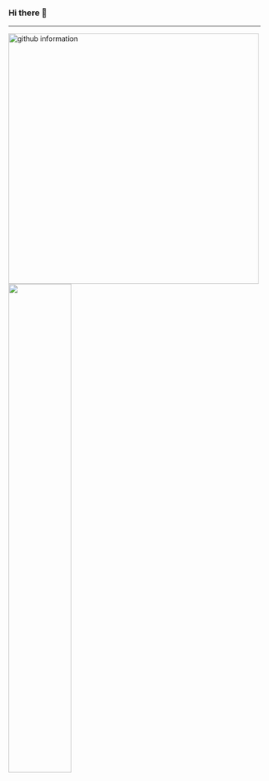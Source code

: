 ### Hi there 👋

<!--
**Jayyyu1w/Jayyyu1w** is a ✨ _special_ ✨ repository because its `README.md` (this file) appears on your GitHub profile.

Here are some ideas to get you started:

- 🔭 I’m currently working on ...
- 🌱 I’m currently learning ...
- 👯 I’m looking to collaborate on ...
- 🤔 I’m looking for help with ...
- 💬 Ask me about ...
- 📫 How to reach me: ...
- 😄 Pronouns: ...
- ⚡ Fun fact: ...
-->
---


<img src = "https://github-readme-stats.vercel.app/api?username=Jayyyu1w&show_icons=true&theme=radical" width = "500" alt = "github information">
<br>
<a heref = "https://github.com/anuraghazra/github-readme-stats"><img src = "https://github-readme-stats.vercel.app/api/top-langs/?username=Jayyyu1w&langs_count=8](https://github-readme-stats.vercel.app/api/top-langs/?username=Jayyyu1w&layout=compact)" width = "50%" ></a>
